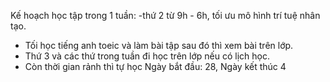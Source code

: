Kế hoạch học tập trong 1 tuần: 
 -thứ 2 từ 9h - 6h, tối ưu mô hình trí tuệ nhân tạo. 
 - Tối học tiếng anh toeic và làm bài tập sau đó thì xem bài trên lớp. 
 - Thứ 3 và các thứ trong tuần đi học trên lớp nếu có lịch học. 
 - Còn thời gian rảnh thì tự học
 Ngày bắt đầu: 28, Ngày kết thúc 4